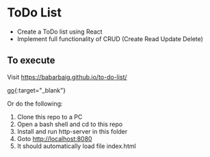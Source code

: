 # ToDo List

* Create a ToDo list using React  
* Implement full functionality of CRUD (Create Read Update Delete) 

## To execute

Visit <https://babarbaig.github.io/to-do-list/>

[go](https://babarbaig.github.io/to-do-list){:target="_blank"}

Or do the following:
1. Clone this repo to a PC
2. Open a bash shell and cd to this repo
3. Install and run http-server in this folder
4. Goto <http://localhost:8080>
5. It should automatically load file index.html

